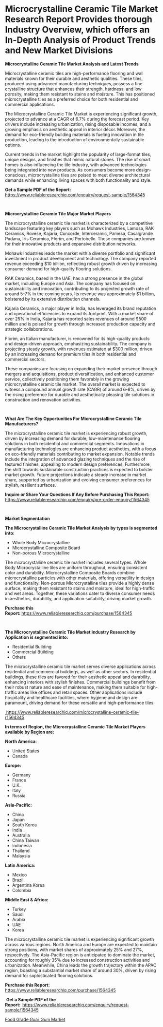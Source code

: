 <p><h1>Microcrystalline Ceramic Tile Market Research Report Provides thorough Industry Overview, which offers an In-Depth Analysis of Product Trends and New Market Divisions</h1></p><p><strong>Microcrystalline Ceramic Tile Market Analysis and Latest Trends</strong></p>
<p><p>Microcrystalline ceramic tiles are high-performance flooring and wall materials known for their durable and aesthetic qualities. These tiles, produced using advanced manufacturing techniques, possess a fine crystalline structure that enhances their strength, hardness, and low porosity, making them resistant to stains and moisture. This has positioned microcrystalline tiles as a preferred choice for both residential and commercial applications.</p><p>The Microcrystalline Ceramic Tile Market is experiencing significant growth, projected to advance at a CAGR of 6.7% during the forecast period. Key drivers include increasing urbanization, rising disposable incomes, and a growing emphasis on aesthetic appeal in interior décor. Moreover, the demand for eco-friendly building materials is fueling innovation in tile production, leading to the introduction of environmentally sustainable options. </p><p>Current trends in the market highlight the popularity of large-format tiles, unique designs, and finishes that mimic natural stones. The rise of smart homes is also influencing the tile industry, with advanced technologies being integrated into new products. As consumers become more design-conscious, microcrystalline tiles are poised to meet diverse architectural demands while enhancing living spaces with both functionality and style.</p></p>
<p><strong>Get a Sample PDF of the Report:&nbsp;</strong> <a href="https://www.reliableresearchiq.com/enquiry/request-sample/1564345?utm_campaign=2222&utm_medium=2&utm_source=Github&utm_content=ia&utm_term=01022025&utm_id=microcrystalline-ceramic-tile">https://www.reliableresearchiq.com/enquiry/request-sample/1564345</a></p>
<p>&nbsp;</p>
<p><strong>Microcrystalline Ceramic Tile Major Market Players</strong></p>
<p><p>The microcrystalline ceramic tile market is characterized by a competitive landscape featuring key players such as Mohawk Industries, Lamosa, RAK Ceramics, Rovese, Kajaria, Concorde, Interceramic, Pamesa, Casalgrande Padana, Iris Ceramica, Florim, and Portobello. These companies are known for their innovative products and expansive distribution networks.</p><p>Mohawk Industries leads the market with a diverse portfolio and significant investment in product development and technology. The company reported revenue exceeding $10 billion, reflecting robust growth driven by increasing consumer demand for high-quality flooring solutions.</p><p>RAK Ceramics, based in the UAE, has a strong presence in the global market, including Europe and Asia. The company has focused on sustainability and innovation, contributing to its projected growth rate of around 5-7% in the coming years. Its revenue was approximately $1 billion, bolstered by its extensive distribution channels.</p><p>Kajaria Ceramics, a major player in India, has leveraged its brand reputation and operational efficiencies to expand its footprint. With a market share of over 25% in India, Kajaria has reported sales revenues of around $500 million and is poised for growth through increased production capacity and strategic collaborations.</p><p>Florim, an Italian manufacturer, is renowned for its high-quality products and design-driven approach, emphasizing sustainability. The company is projecting steady growth, with revenues estimated at $300 million, driven by an increasing demand for premium tiles in both residential and commercial sectors.</p><p>These companies are focusing on expanding their market presence through mergers and acquisitions, product diversification, and enhanced customer service, collectively positioning them favorably in the growing microcrystalline ceramic tile market. The overall market is expected to witness a compound annual growth rate (CAGR) of around 6-8%, driven by the rising preference for durable and aesthetically pleasing tile solutions in construction and renovation activities.</p></p>
<p>&nbsp;</p>
<p><strong>What Are The Key Opportunities For Microcrystalline Ceramic Tile Manufacturers?</strong></p>
<p><p>The microcrystalline ceramic tile market is experiencing robust growth, driven by increasing demand for durable, low-maintenance flooring solutions in both residential and commercial segments. Innovations in manufacturing technologies are enhancing product aesthetics, with a focus on eco-friendly materials contributing to market expansion. Notable trends include the integration of advanced glazing techniques and the rise of textured finishes, appealing to modern design preferences. Furthermore, the shift towards sustainable construction practices is expected to bolster market growth. Future projections indicate a steady increase in market share, supported by urbanization and evolving consumer preferences for stylish, resilient surfaces.</p></p>
<p><strong>Inquire or Share Your Questions If Any Before Purchasing This Report:</strong> <a href="https://www.reliableresearchiq.com/enquiry/pre-order-enquiry/1564345?utm_campaign=2222&utm_medium=2&utm_source=Github&utm_content=ia&utm_term=01022025&utm_id=microcrystalline-ceramic-tile">https://www.reliableresearchiq.com/enquiry/pre-order-enquiry/1564345</a></p>
<p>&nbsp;</p>
<p><strong>Market Segmentation</strong></p>
<p><strong>The Microcrystalline Ceramic Tile Market Analysis by types is segmented into:</strong></p>
<p><ul><li>Whole Body Microcrystalline</li><li>Microcrystalline Composite Board</li><li>Non-porous Microcrystalline</li></ul></p>
<p><p>The microcrystalline ceramic tile market includes several types. Whole Body Microcrystalline tiles are uniform throughout, ensuring consistent color and durability. Microcrystalline Composite Boards combine microcrystalline particles with other materials, offering versatility in design and functionality. Non-porous Microcrystalline tiles provide a highly dense surface, making them resistant to stains and moisture, ideal for high-traffic and wet areas. Together, these variations cater to diverse consumer needs in aesthetics, durability, and application suitability, driving market growth.</p></p>
<p><strong>Purchase this Report:&nbsp;</strong><a href="https://www.reliableresearchiq.com/purchase/1564345?utm_campaign=2222&utm_medium=2&utm_source=Github&utm_content=ia&utm_term=01022025&utm_id=microcrystalline-ceramic-tile">https://www.reliableresearchiq.com/purchase/1564345</a></p>
<p>&nbsp;</p>
<p><strong>The Microcrystalline Ceramic Tile Market Industry Research by Application is segmented into:</strong></p>
<p><ul><li>Residential Building</li><li>Commercial Building</li><li>Others</li></ul></p>
<p><p>The microcrystalline ceramic tile market serves diverse applications across residential and commercial buildings, as well as other sectors. In residential buildings, these tiles are favored for their aesthetic appeal and durability, enhancing interiors with stylish finishes. Commercial buildings benefit from their robust nature and ease of maintenance, making them suitable for high-traffic areas like offices and retail spaces. Other applications include hospitality and healthcare facilities, where hygiene and design are paramount, driving demand for these versatile and high-performance tiles.</p></p>
<p><a href="https://www.reliableresearchiq.com/microcrystalline-ceramic-tile-r1564345?utm_campaign=2222&utm_medium=2&utm_source=Github&utm_content=ia&utm_term=01022025&utm_id=microcrystalline-ceramic-tile">&nbsp;https://www.reliableresearchiq.com/microcrystalline-ceramic-tile-r1564345</a></p>
<p><strong>In terms of Region, the Microcrystalline Ceramic Tile Market Players available by Region are:</strong></p>
<p>
    <p> <strong> North America: </strong>
        <ul>
            <li>United States</li>
            <li>Canada</li>
        </ul>
        </p> 
    <p> <strong> Europe: </strong>
        <ul>
            <li>Germany</li>
            <li>France</li>
            <li>U.K.</li>
            <li>Italy</li>
            <li>Russia</li>
        </ul>
        </p> 
    <p> <strong> Asia-Pacific: </strong>
        <ul>
            <li>China</li>
            <li>Japan</li>
            <li>South Korea</li>
            <li>India</li>
            <li>Australia</li>
            <li>China Taiwan</li>
            <li>Indonesia</li>
            <li>Thailand</li>
            <li>Malaysia</li>
        </ul>
        </p> 
    <p> <strong> Latin America: </strong>
        <ul>
            <li>Mexico</li>
            <li>Brazil</li>
            <li>Argentina Korea</li>
            <li>Colombia</li>
        </ul>
        </p> 
    <p> <strong> Middle East & Africa: </strong>
        <ul>
            <li>Turkey</li>
            <li>Saudi</li>
            <li>Arabia</li>
            <li>UAE</li>
            <li>Korea</li>
        </ul>
    </p>
    </p>
<p><p>The microcrystalline ceramic tile market is experiencing significant growth across various regions. North America and Europe are expected to maintain strong positions, with market shares of approximately 25% and 27%, respectively. The Asia-Pacific region is anticipated to dominate the market, accounting for roughly 35% due to increased construction activities and urbanization. Meanwhile, China leads the growth trajectory within the APAC region, boasting a substantial market share of around 30%, driven by rising demand for sophisticated flooring solutions.</p></p>
<p><strong>Purchase this Report: </strong><a href="https://www.reliableresearchiq.com/purchase/1564345?utm_campaign=2222&utm_medium=2&utm_source=Github&utm_content=ia&utm_term=01022025&utm_id=microcrystalline-ceramic-tile">https://www.reliableresearchiq.com/purchase/1564345</a></p>
<p>&nbsp;<strong>Get a Sample PDF of the Report:&nbsp;&nbsp;</strong><a href="https://www.reliableresearchiq.com/enquiry/request-sample/1564345?utm_campaign=2222&utm_medium=2&utm_source=Github&utm_content=ia&utm_term=01022025&utm_id=microcrystalline-ceramic-tile">https://www.reliableresearchiq.com/enquiry/request-sample/1564345</a></p>
<p><strong></strong></p>
<p><p><a href="https://github.com/rileymgdorcas/Market-Research-Report-List-1/blob/main/food-grade-guar-gum-market.md?utm_campaign=2222&utm_medium=2&utm_source=Github&utm_content=ia&utm_term=01022025&utm_id=microcrystalline-ceramic-tile">Food Grade Guar Gum Market</a></p></p>